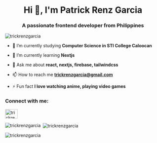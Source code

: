 <h1 align="center">Hi 👋, I'm Patrick Renz Garcia</h1>
<h3 align="center">A passionate frontend developer from Philippines</h3>


<p align="left"> <img src="https://komarev.com/ghpvc/?username=trickrenzgarcia&label=Profile%20views&color=0e75b6&style=flat" alt="trickrenzgarcia" /> </p>

- 🔭 I’m currently studying **Computer Science in STI College Caloocan**

- 🌱 I’m currently learning **Nextjs**

- 💬 Ask me about **react, nextjs, firebase, tailwindcss**

- 📫 How to reach me **trickrenzgarcia@gmail.com**

- ⚡ Fun fact **I love watching anime, playing video games**

<h3 align="left">Connect with me:</h3>
<p align="left">
<a href="https://www.leetcode.com/trickrenzgarcia" target="blank"><img align="center" src="https://raw.githubusercontent.com/rahuldkjain/github-profile-readme-generator/master/src/images/icons/Social/leet-code.svg" alt="trickrenzgarcia" height="30" width="40" /></a>
</p>


<p><img align="left" src="https://github-readme-stats.vercel.app/api/top-langs?username=trickrenzgarcia&show_icons=true&locale=en&layout=compact" alt="trickrenzgarcia" /></p>

<p>&nbsp;<img align="center" src="https://github-readme-stats.vercel.app/api?username=trickrenzgarcia&show_icons=true&locale=en" alt="trickrenzgarcia" /></p>

<p><img align="center" src="https://github-readme-streak-stats.herokuapp.com/?user=trickrenzgarcia&" alt="trickrenzgarcia" /></p>
